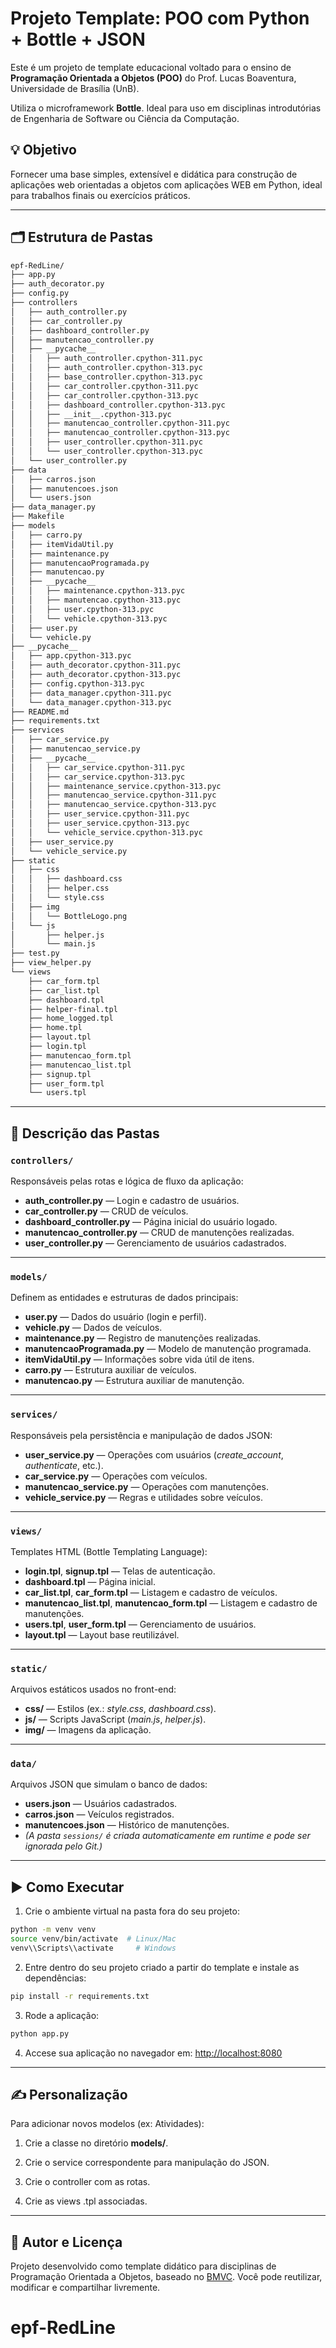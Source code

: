 # Projeto Template: POO com Python + Bottle + JSON

Este é um projeto de template educacional voltado para o ensino de **Programação Orientada a Objetos (POO)** do Prof. Lucas Boaventura, Universidade de Brasília (UnB).

Utiliza o microframework **Bottle**. Ideal para uso em disciplinas introdutórias de Engenharia de Software ou Ciência da Computação.

## 💡 Objetivo

Fornecer uma base simples, extensível e didática para construção de aplicações web orientadas a objetos com aplicações WEB em Python, ideal para trabalhos finais ou exercícios práticos.

---

## 🗂 Estrutura de Pastas

```bash 
epf-RedLine/
├── app.py
├── auth_decorator.py
├── config.py
├── controllers
│   ├── auth_controller.py
│   ├── car_controller.py
│   ├── dashboard_controller.py
│   ├── manutencao_controller.py
│   ├── __pycache__
│   │   ├── auth_controller.cpython-311.pyc
│   │   ├── auth_controller.cpython-313.pyc
│   │   ├── base_controller.cpython-313.pyc
│   │   ├── car_controller.cpython-311.pyc
│   │   ├── car_controller.cpython-313.pyc
│   │   ├── dashboard_controller.cpython-313.pyc
│   │   ├── __init__.cpython-313.pyc
│   │   ├── manutencao_controller.cpython-311.pyc
│   │   ├── manutencao_controller.cpython-313.pyc
│   │   ├── user_controller.cpython-311.pyc
│   │   └── user_controller.cpython-313.pyc
│   └── user_controller.py
├── data
│   ├── carros.json
│   ├── manutencoes.json
│   └── users.json
├── data_manager.py
├── Makefile
├── models
│   ├── carro.py
│   ├── itemVidaUtil.py
│   ├── maintenance.py
│   ├── manutencaoProgramada.py
│   ├── manutencao.py
│   ├── __pycache__
│   │   ├── maintenance.cpython-313.pyc
│   │   ├── manutencao.cpython-313.pyc
│   │   ├── user.cpython-313.pyc
│   │   └── vehicle.cpython-313.pyc
│   ├── user.py
│   └── vehicle.py
├── __pycache__
│   ├── app.cpython-313.pyc
│   ├── auth_decorator.cpython-311.pyc
│   ├── auth_decorator.cpython-313.pyc
│   ├── config.cpython-313.pyc
│   ├── data_manager.cpython-311.pyc
│   └── data_manager.cpython-313.pyc
├── README.md
├── requirements.txt
├── services
│   ├── car_service.py
│   ├── manutencao_service.py
│   ├── __pycache__
│   │   ├── car_service.cpython-311.pyc
│   │   ├── car_service.cpython-313.pyc
│   │   ├── maintenance_service.cpython-313.pyc
│   │   ├── manutencao_service.cpython-311.pyc
│   │   ├── manutencao_service.cpython-313.pyc
│   │   ├── user_service.cpython-311.pyc
│   │   ├── user_service.cpython-313.pyc
│   │   └── vehicle_service.cpython-313.pyc
│   ├── user_service.py
│   └── vehicle_service.py
├── static
│   ├── css
│   │   ├── dashboard.css
│   │   ├── helper.css
│   │   └── style.css
│   ├── img
│   │   └── BottleLogo.png
│   └── js
│       ├── helper.js
│       └── main.js
├── test.py
├── view_helper.py
└── views
    ├── car_form.tpl
    ├── car_list.tpl
    ├── dashboard.tpl
    ├── helper-final.tpl
    ├── home_logged.tpl
    ├── home.tpl
    ├── layout.tpl
    ├── login.tpl
    ├── manutencao_form.tpl
    ├── manutencao_list.tpl
    ├── signup.tpl
    ├── user_form.tpl
    └── users.tpl
```
---

## 📁 Descrição das Pastas

### `controllers/`
Responsáveis pelas rotas e lógica de fluxo da aplicação:

- **auth_controller.py** — Login e cadastro de usuários.
- **car_controller.py** — CRUD de veículos.
- **dashboard_controller.py** — Página inicial do usuário logado.
- **manutencao_controller.py** — CRUD de manutenções realizadas.
- **user_controller.py** — Gerenciamento de usuários cadastrados.

---

### `models/`
Definem as entidades e estruturas de dados principais:

- **user.py** — Dados do usuário (login e perfil).
- **vehicle.py** — Dados de veículos.
- **maintenance.py** — Registro de manutenções realizadas.
- **manutencaoProgramada.py** — Modelo de manutenção programada.
- **itemVidaUtil.py** — Informações sobre vida útil de itens.
- **carro.py** — Estrutura auxiliar de veículos.
- **manutencao.py** — Estrutura auxiliar de manutenção.

---

### `services/`
Responsáveis pela persistência e manipulação de dados JSON:

- **user_service.py** — Operações com usuários (*create_account*, *authenticate*, etc.).
- **car_service.py** — Operações com veículos.
- **manutencao_service.py** — Operações com manutenções.
- **vehicle_service.py** — Regras e utilidades sobre veículos.

---

### `views/`
Templates HTML (Bottle Templating Language):

- **login.tpl**, **signup.tpl** — Telas de autenticação.
- **dashboard.tpl** — Página inicial.
- **car_list.tpl**, **car_form.tpl** — Listagem e cadastro de veículos.
- **manutencao_list.tpl**, **manutencao_form.tpl** — Listagem e cadastro de manutenções.
- **users.tpl**, **user_form.tpl** — Gerenciamento de usuários.
- **layout.tpl** — Layout base reutilizável.

---

### `static/`
Arquivos estáticos usados no front-end:

- **css/** — Estilos (ex.: *style.css*, *dashboard.css*).
- **js/** — Scripts JavaScript (*main.js*, *helper.js*).
- **img/** — Imagens da aplicação.

---

### `data/`
Arquivos JSON que simulam o banco de dados:

- **users.json** — Usuários cadastrados.
- **carros.json** — Veículos registrados.
- **manutencoes.json** — Histórico de manutenções.
- *(A pasta `sessions/` é criada automaticamente em runtime e pode ser ignorada pelo Git.)*

---

## ▶️ Como Executar

1. Crie o ambiente virtual na pasta fora do seu projeto:
```bash
python -m venv venv
source venv/bin/activate  # Linux/Mac
venv\\Scripts\\activate     # Windows
```

2. Entre dentro do seu projeto criado a partir do template e instale as dependências:
```bash
pip install -r requirements.txt
```

3. Rode a aplicação:
```bash
python app.py
```

4. Accese sua aplicação no navegador em: [http://localhost:8080](http://localhost:8080)

---

## ✍️ Personalização
Para adicionar novos modelos (ex: Atividades):

1. Crie a classe no diretório **models/**.

2. Crie o service correspondente para manipulação do JSON.

3. Crie o controller com as rotas.

4. Crie as views .tpl associadas.

---

## 🧠 Autor e Licença
Projeto desenvolvido como template didático para disciplinas de Programação Orientada a Objetos, baseado no [BMVC](https://github.com/hgmachine/bmvc_start_from_this).
Você pode reutilizar, modificar e compartilhar livremente.
# epf-RedLine

